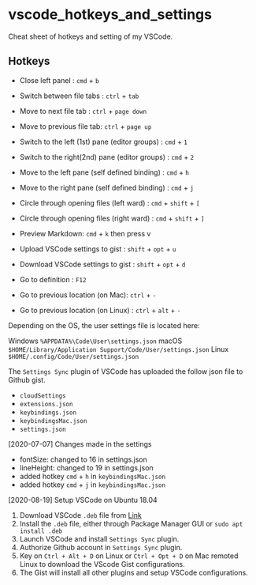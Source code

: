 # vscode_hotkeys_and_settings
Cheat sheet of hotkeys and setting of my VSCode.

## Hotkeys

* Close left panel : `cmd` + `b`
* Switch between file tabs : `ctrl` + `tab`
* Move to next file tab : `ctrl` + `page down`
* Move to previous file tab: `ctrl` + `page up`

* Switch to the left (1st) pane (editor groups) : `cmd` + `1`
* Switch to the right(2nd) pane (editor groups) : `cmd` + `2`

* Move to the left pane (self defined binding) : `cmd` + `h`
* Move to the right pane (self defined binding) : `cmd` + `j`

* Circle through opening files (left ward) : `cmd` + `shift` + `[`
* Circle through opening files (right ward) : `cmd` + `shift` + `]`

* Preview Markdown: `cmd` + `k` then press v

* Upload VSCode settings to gist : `shift` + `opt` + `u`
* Download VSCode settings to gist : `shift` + `opt` + `d`

* Go to definition : `F12`

* Go to previous location (on Mac):  `ctrl` + `-`
* Go to previous location (on Linux) : `ctrl` + `alt` + `-`
  

Depending on the OS, the user settings file is located here:

Windows `%APPDATA%\Code\User\settings.json`
macOS `$HOME/Library/Application Support/Code/User/settings.json`
Linux `$HOME/.config/Code/User/settings.json`


The `Settings Sync` plugin of VSCode has uploaded the follow json file to Github gist.

* `cloudSettings`
* `extensions.json`
* `keybindings.json`
* `keybindingsMac.json`
* `settings.json`

[2020-07-07] Changes made in the settings

* fontSize: changed to 16 in settings.json
* lineHeight: changed to 19 in settings.json
* added hotkey `cmd` + `h` in `keybindingsMac.json` 
* added hotkey `cmd` + `j` in `keybindingsMac.json` 

[2020-08-19] Setup VSCode on Ubuntu 18.04

1) Download VSCode `.deb` file from [Link](https://code.visualstudio.com/docs/setup/linux)
2) Install the `.deb` file, either through Package Manager GUI or `sudo apt install .deb`
3) Launch VSCode and install `Settings Sync` plugin.
4) Authorize Github account in `Settings Sync` plugin.
5) Key on `Ctrl + Alt + D` on Linux or `Ctrl + Opt + D` on Mac remoted Linux to download the VScode Gist configurations.
6) The Gist will install all other plugins and setup VSCode configurations.

